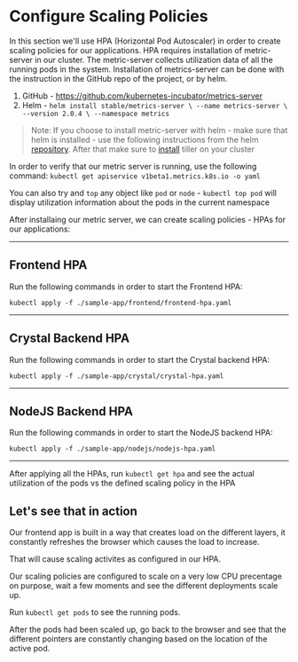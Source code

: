 # Configure Scaling Policies

In this section we'll use HPA (Horizontal Pod Autoscaler) in order to create scaling policies for our applications. HPA requires installation of metric-server in our cluster. The metric-server collects utilization data of all the running pods in the system. Installation of metrics-server can be done with the instruction in the GitHub repo of the project, or by helm.

1. GitHub - https://github.com/kubernetes-incubator/metrics-server
2. Helm - `helm install stable/metrics-server \ --name metrics-server \ --version 2.0.4 \ --namespace metrics`

> Note: If you choose to install metric-server with helm - make sure that helm is installed - use the following instructions from the helm [repository](https://github.com/helm/helm/blob/master/docs/install.md#from-homebrew-macos). After that make sure to [install](https://github.com/helm/helm/blob/master/docs/install.md#easy-in-cluster-installation) tiller on your cluster

In order to verify that our metric server is running, use the following command: `kubectl get apiservice v1beta1.metrics.k8s.io -o yaml`

You can also try and `top` any object like `pod` or `node` - `kubectl top pod` will display utilization information about the pods in the current namespace

After installaing our metric server, we can create scaling policies - HPAs for our applications:

---

## Frontend HPA

Run the following commands in order to start the Frontend HPA:

```
kubectl apply -f ./sample-app/frontend/frontend-hpa.yaml
```

---

## Crystal Backend HPA

Run the following commands in order to start the Crystal backend HPA:

```
kubectl apply -f ./sample-app/crystal/crystal-hpa.yaml
```

---

## NodeJS Backend HPA

Run the following commands in order to start the NodeJS backend HPA:

```
kubectl apply -f ./sample-app/nodejs/nodejs-hpa.yaml
```

---

After applying all the HPAs, run `kubectl get hpa` and see the actual utilization of the pods vs the defined scaling policy in the HPA   

## Let's see that in action

Our frontend app is built in a way that creates load on the different layers, it constantly refreshes the browser which causes the load to increase.

That will cause scaling activites as configured in our HPA.

Our scaling policies are configured to scale on a very low CPU precentage on purpose, wait a few moments and see the different deployments scale up.

Run `kubectl get pods` to see the running pods.

After the pods had been scaled up, go back to the browser and see that the different pointers are constantly changing based on the location of the active pod.